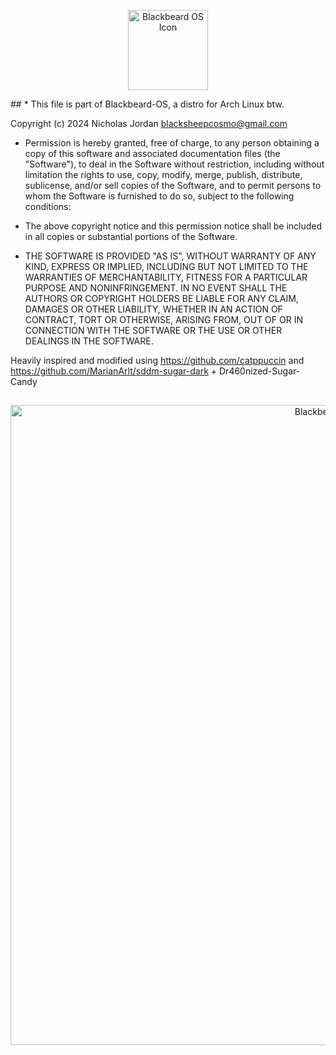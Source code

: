 <p align="center">
  <img src="https://cdn.discordapp.com/attachments/712174300291137638/1225122047890297023/blackbeard-os-icon.png?ex=661ffad1&is=660d85d1&hm=eec3f1f4dd43c71d1d759519a9cbc7ce3af3d31ece4adffc4e2a6da135cfc878&" alt="Blackbeard OS Icon" width="128" height="128">
</p>
<p align="left">
##
* This file is part of Blackbeard-OS, a distro for Arch Linux btw.

  Copyright (c) 2024 Nicholas Jordan <blacksheepcosmo@gmail.com>

* Permission is hereby granted, free of charge, to any person
  obtaining a copy of this software and associated documentation
  files (the "Software"), to deal in the Software without restriction,
  including without limitation the rights to use, copy, modify, merge,
  publish, distribute, sublicense, and/or sell copies of the Software,
  and to permit persons to whom the Software is furnished to do so,
  subject to the following conditions:

* The above copyright notice and this permission notice shall be included
  in all copies or substantial portions of the Software.

* THE SOFTWARE IS PROVIDED "AS IS", WITHOUT WARRANTY OF ANY KIND, EXPRESS
  OR IMPLIED, INCLUDING BUT NOT LIMITED TO THE WARRANTIES OF MERCHANTABILITY,
  FITNESS FOR A PARTICULAR PURPOSE AND NONINFRINGEMENT. IN NO EVENT SHALL
  THE AUTHORS OR COPYRIGHT HOLDERS BE LIABLE FOR ANY CLAIM, DAMAGES OR
  OTHER LIABILITY, WHETHER IN AN ACTION OF CONTRACT, TORT OR OTHERWISE,
  ARISING FROM, OUT OF OR IN CONNECTION WITH THE SOFTWARE OR THE USE
  OR OTHER DEALINGS IN THE SOFTWARE.


Heavily inspired and modified using https://github.com/catppuccin and https://github.com/MarianArlt/sddm-sugar-dark + Dr460nized-Sugar-Candy
</p>

##
<p align="center">
  <img src="https://cdn.discordapp.com/attachments/712174300291137638/1225122047890297023/blackbeard-os-icon.png?ex=661ffad1&is=660d85d1&hm=eec3f1f4dd43c71d1d759519a9cbc7ce3af3d31ece4adffc4e2a6da135cfc878&" alt="Blackbeard OS Icon" width="1024" height="1024">
</p>
